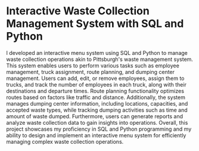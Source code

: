 # Interactive Waste Collection Management System with SQL and Python
I developed an interactive menu system using SQL and Python to manage waste collection operations akin to Pittsburgh's waste management system. This system enables users to perform various tasks such as employee management, truck assignment, route planning, and dumping center management. Users can add, edit, or remove employees, assign them to trucks, and track the number of employees in each truck, along with their destinations and departure times. Route planning functionality optimizes routes based on factors like traffic and distance. Additionally, the system manages dumping center information, including locations, capacities, and accepted waste types, while tracking dumping activities such as time and amount of waste dumped. Furthermore, users can generate reports and analyze waste collection data to gain insights into operations. Overall, this project showcases my proficiency in SQL and Python programming and my ability to design and implement an interactive menu system for efficiently managing complex waste collection operations.
